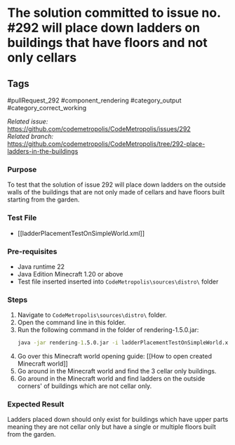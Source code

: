 # The solution committed to issue no. #292 will place down ladders on buildings that have floors and not only cellars

## Tags
#pullRequest_292 #component_rendering #category_output #category_correct_working

_Related issue:_ https://github.com/codemetropolis/CodeMetropolis/issues/292 <br>
_Related branch:_ https://github.com/codemetropolis/CodeMetropolis/tree/292-place-ladders-in-the-buildings

### Purpose
To test that the solution of issue 292 will place down ladders on the outside walls of the buildings that are not only made of cellars and have floors built starting from the garden.

### Test File
- [[ladderPlacementTestOnSimpleWorld.xml]]

### Pre-requisites
- Java runtime 22
- Java Edition Minecraft 1.20 or above
- Test file inserted inserted into `CodeMetropolis\sources\distro\` folder

### Steps
1. Navigate to `CodeMetropolis\sources\distro\` folder.
2. Open the command line in this folder.
3. Run the following command in the folder of rendering-1.5.0.jar:
    ```cmd
	java -jar rendering-1.5.0.jar -i ladderPlacementTestOnSimpleWorld.xml -world world 
	```
4. Go over this Minecraft world opening guide: [[How to open created Minecraft world]]
5. Go around in the Minecraft world and find the 3 cellar only buildings.
6. Go around in the Minecraft world and find ladders on the outside corners' of buildings which are not cellar only.

### Expected Result
Ladders placed down should only exist for buildings which have upper parts meaning they are not cellar only but have a single or multiple floors built from the garden.